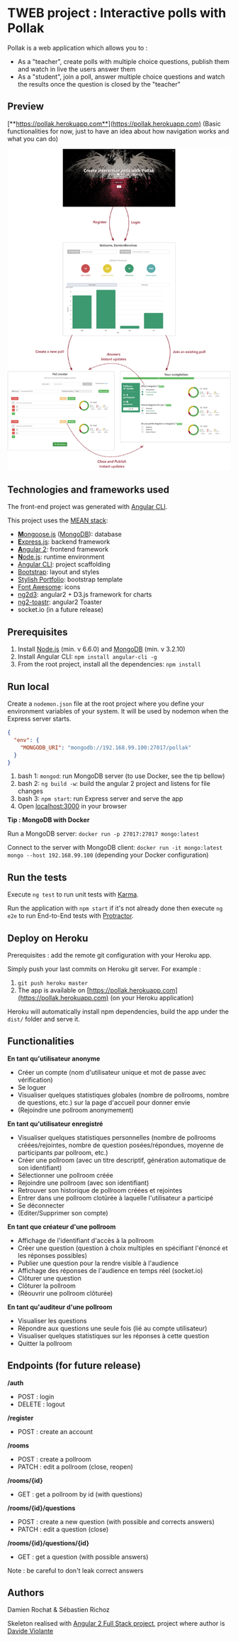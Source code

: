 # TWEB project : Interactive polls with Pollak

Pollak is a web application which allows you to :
* As a "teacher", create polls with multiple choice questions, publish them and watch in live the users answer them
* As a "student", join a poll, answer multiple choice questions and watch the results once the question is closed by the "teacher"

## Preview

[**https://pollak.herokuapp.com**](https://pollak.herokuapp.com) (Basic functionalities for now, just to have an idea about how navigation works and what you can do)

![alt text](https://github.com/damienrochat/TWEB-Interactive-Polls/blob/master/src/public/assets/img/userflow.png "Pollak userflow")

## Technologies and frameworks used

The front-end project was generated with [Angular CLI](https://github.com/angular/angular-cli).
  
This project uses the [MEAN stack](https://en.wikipedia.org/wiki/MEAN_(software_bundle)):
* [**M**ongoose.js](http://www.mongoosejs.com) ([MongoDB](http://www.mongodb.com)): database
* [**E**xpress.js](http://expressjs.com): backend framework
* [**A**ngular 2](https://angular.io): frontend framework
* [**N**ode.js](https://nodejs.org): runtime environment
* [Angular CLI](https://cli.angular.io): project scaffolding
* [Bootstrap](http://www.getbootstrap.com): layout and styles
* [Stylish Portfolio](https://startbootstrap.com/template-overviews/stylish-portfolio/): bootstrap template
* [Font Awesome](http://fontawesome.io): icons
* [ng2d3](https://swimlane.gitbooks.io/ng2d3/content/): angular2 + D3.js framework for charts
* [ng2-toastr](https://www.npmjs.com/package/ng2-toastr): angular2 Toaster
* socket.io (in a future release)

## Prerequisites

1. Install [Node.js](https://nodejs.org) (min. v 6.6.0) and [MongoDB](http://www.mongodb.com) (min. v 3.2.10)
2. Install Angular CLI: `npm install angular-cli -g`
3. From the root project, install all the dependencies: `npm install`

## Run local

Create a `nodemon.json` file at the root project where you define your environment variables of your system. It will be used by nodemon when the Express server starts.

```json
{
  "env": {
    "MONGODB_URI": "mongodb://192.168.99.100:27017/pollak"
  }
}
```

1. bash 1: `mongod`: run MongoDB server (to use Docker, see the tip bellow)
2. bash 2: `ng build -w`: build the angular 2 project and listens for file changes
3. bash 3: `npm start`: run Express server and serve the app
4. Open [localhost:3000](http://localhost:3000) in your browser

**Tip : MongoDB with Docker**

Run a MongoDB server: `docker run -p 27017:27017 mongo:latest`

Connect to the server with MongoDB client: `docker run -it mongo:latest mongo --host 192.168.99.100` (depending your Docker configuration)

## Run the tests

Execute `ng test` to run unit tests with [Karma](https://karma-runner.github.io).

Run the application with `npm start` if it's not already done then execute `ng e2e` to run End-to-End tests with [Protractor](http://www.protractortest.org/). 

## Deploy on Heroku

Prerequisites : add the remote git configuration with your Heroku app.

Simply push your last commits on Heroku git server. For example :

1. `git push heroku master`
2. The app is available on [https://pollak.herokuapp.com](https://pollak.herokuapp.com) (on your Heroku application)

Heroku will automatically install npm dependencies, build the app under the `dist/` folder and serve it.

## Functionalities

**En tant qu'utilisateur anonyme**

- Créer un compte (nom d'utilisateur unique et mot de passe avec vérification)
- Se loguer
- Visualiser quelques statistiques globales (nombre de pollrooms, nombre de questions, etc.) sur la page d'accueil pour donner envie
- (Rejoindre une pollroom anonymement)

**En tant qu'utilisateur enregistré**

- Visualiser quelques statistiques personnelles (nombre de pollrooms créées/rejointes, nombre de question posées/répondues, moyenne de participants par pollroom, etc.)
- Créer une pollroom (avec un titre descriptif, génération automatique de son identifiant)
- Sélectionner une pollroom créée
- Rejoindre une pollroom (avec son identifiant)
- Retrouver son historique de pollroom créées et rejointes
- Entrer dans une pollroom clotûrée à laquelle l'utilisateur a participé
- Se déconnecter
- (Editer/Supprimer son compte)

**En tant que créateur d'une pollroom**

- Affichage de l'identifiant d'accès à la pollroom
- Créer une question (question à choix multiples en spécifiant l'énoncé et les réponses possibles)
- Publier une question pour la rendre visible à l'audience
- Affichage des réponses de l'audience en temps réel (socket.io)
- Clôturer une question
- Clôturer la pollroom
- (Réouvrir une pollroom clôturée)

**En tant qu'auditeur d'une pollroom**

- Visualiser les questions
- Répondre aux questions une seule fois (lié au compte utilisateur)
- Visualiser quelques statistiques sur les réponses à cette question
- Quitter la pollroom

## Endpoints (for future release)

**/auth**

- POST : login
- DELETE : logout

**/register**

- POST : create an account

**/rooms**

- POST : create a pollroom
- PATCH : edit a pollroom (close, reopen)

**/rooms/{id}**

- GET : get a pollroom by id (with questions)

**/rooms/{id}/questions**

- POST : create a new question (with possible and corrects answers)
- PATCH : edit a question (close)

**/rooms/{id}/questions/{id}**

- GET : get a question (with possible answers)

Note : be careful to don't leak correct answers

## Authors

Damien Rochat & Sébastien Richoz

Skeleton realised with [Angular 2 Full Stack project](https://david-dm.org/DavideViolante/Angular2-Full-Stack), project where author is [Davide Violante](https://github.com/DavideViolante)

